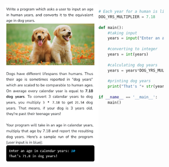 <img align="left" src="Images/Dog_Years.png" height="500">

```python
# Each year for a human is like 7.18 years for a dog
DOG_YRS_MULTIPLIER = 7.18  

def main():
    #taking input
    years = input("Enter an age in calendar years: ")
    
    #converting to integer
    years = int(years)

    #calculating dog years
    years = years*DOG_YRS_MULTIPLIER

    #printing dog years
    print("That's "+ str(years) +" in dog years!")

if __name__ == '__main__':
    main()
```
